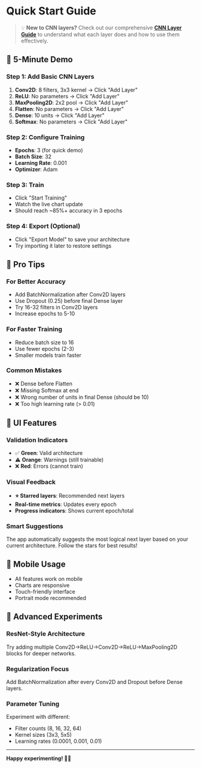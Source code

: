 # Quick Start Guide

> 💡 **New to CNN layers?** Check out our comprehensive **[CNN Layer Guide](docs/layer-guide.html)** to understand what each layer does and how to use them effectively.

## 🎯 5-Minute Demo

### Step 1: Add Basic CNN Layers
1. **Conv2D**: 8 filters, 3x3 kernel → Click "Add Layer"
2. **ReLU**: No parameters → Click "Add Layer"  
3. **MaxPooling2D**: 2x2 pool → Click "Add Layer"
4. **Flatten**: No parameters → Click "Add Layer"
5. **Dense**: 10 units → Click "Add Layer"
6. **Softmax**: No parameters → Click "Add Layer"

### Step 2: Configure Training
- **Epochs**: 3 (for quick demo)
- **Batch Size**: 32
- **Learning Rate**: 0.001
- **Optimizer**: Adam

### Step 3: Train
- Click "Start Training"
- Watch the live chart update
- Should reach ~85%+ accuracy in 3 epochs

### Step 4: Export (Optional)
- Click "Export Model" to save your architecture
- Try importing it later to restore settings

## 🔧 Pro Tips

### For Better Accuracy
- Add BatchNormalization after Conv2D layers
- Use Dropout (0.25) before final Dense layer
- Try 16-32 filters in Conv2D layers
- Increase epochs to 5-10

### For Faster Training
- Reduce batch size to 16
- Use fewer epochs (2-3)
- Smaller models train faster

### Common Mistakes
- ❌ Dense before Flatten
- ❌ Missing Softmax at end
- ❌ Wrong number of units in final Dense (should be 10)
- ❌ Too high learning rate (> 0.01)

## 🎨 UI Features

### Validation Indicators
- ✅ **Green**: Valid architecture
- ⚠️ **Orange**: Warnings (still trainable)
- ❌ **Red**: Errors (cannot train)

### Visual Feedback
- **⭐ Starred layers**: Recommended next layers
- **Real-time metrics**: Updates every epoch
- **Progress indicators**: Shows current epoch/total

### Smart Suggestions
The app automatically suggests the most logical next layer based on your current architecture. Follow the stars for best results!

## 📱 Mobile Usage
- All features work on mobile
- Charts are responsive
- Touch-friendly interface
- Portrait mode recommended

## 🚀 Advanced Experiments

### ResNet-Style Architecture
Try adding multiple Conv2D→ReLU→Conv2D→ReLU→MaxPooling2D blocks for deeper networks.

### Regularization Focus
Add BatchNormalization after every Conv2D and Dropout before Dense layers.

### Parameter Tuning
Experiment with different:
- Filter counts (8, 16, 32, 64)
- Kernel sizes (3x3, 5x5)
- Learning rates (0.0001, 0.001, 0.01)

---

**Happy experimenting! 🧠🚀**
